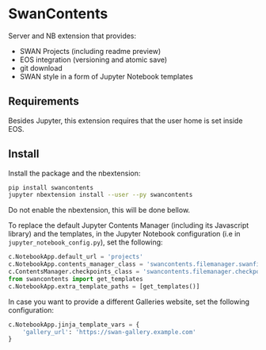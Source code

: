 # SwanContents

Server and NB extension that provides:
* SWAN Projects (including readme preview)
* EOS integration (versioning and atomic save)
* git download
* SWAN style in a form of Jupyter Notebook templates

## Requirements

Besides Jupyter, this extension requires that the user home is set inside EOS.

## Install

Install the package and the nbextension:

```bash
pip install swancontents
jupyter nbextension install --user --py swancontents
```

Do not enable the nbextension, this will be done bellow.

To replace the default Jupyter Contents Manager (including its Javascript library) and the templates, in the Jupyter Notebook configuration (i.e in `jupyter_notebook_config.py`), set the following:

```python
c.NotebookApp.default_url = 'projects'
c.NotebookApp.contents_manager_class = 'swancontents.filemanager.swanfilemanager.SwanFileManager'
c.ContentsManager.checkpoints_class = 'swancontents.filemanager.checkpoints.EOSCheckpoints'
from swancontents import get_templates
c.NotebookApp.extra_template_paths = [get_templates()]
```

In case you want to provide a different Galleries website, set the following configuration:

```python
c.NotebookApp.jinja_template_vars = {
    'gallery_url': 'https://swan-gallery.example.com'
}
```

